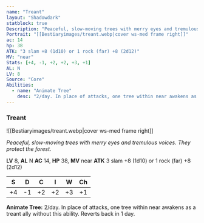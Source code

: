 ```yaml
---
name: "Treant"
layout: "Shadowdark"
statblock: true
Description: "Peaceful, slow-moving trees with merry eyes and tremulous voices. They protect the forest."
Portrait: "[[Bestiaryimages/treant.webp|cover ws-med frame right]]"
ac: 14
hp: 38
ATK: "3 slam +8 (1d10) or 1 rock (far) +8 (2d12)"
MV: "near"
Stats: [+4, -1, +2, +2, +3, +1]
AL: N
LV: 8
Source: "Core"
Abilities:
  - name: "Animate Tree"
    desc: "2/day. In place of attacks, one tree within near awakens as a treant ally without this ability. Reverts back in 1 day."
---
```


### Treant

![[Bestiaryimages/treant.webp|cover ws-med frame right]]

_Peaceful, slow-moving trees with merry eyes and tremulous voices. They protect the forest._

**LV** 8, **AL** N
**AC** 14, **HP** 38, **MV** near
**ATK** 3 slam +8 (1d10) or 1 rock (far) +8 (2d12)

|  S  |  D  |  C  |  I  |  W  |  Ch  |
|:---:|:---:|:---:|:---:|:---:|:----:|
| +4 | -1 | +2 | +2 | +3 | +1 |

**Animate Tree:** 2/day. In place of attacks, one tree within near awakens as a treant ally without this ability. Reverts back in 1 day.


